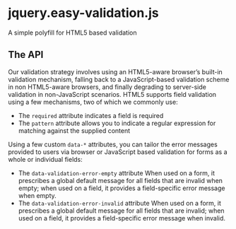 jquery.easy-validation.js
=========================

A simple polyfill for HTML5 based validation

The API
-------

Our validation strategy involves using an HTML5-aware browser’s built-in 
validation mechanism, falling back to a JavaScript-based validation scheme
in non HTML5-aware browsers, and finally degrading to server-side validation 
in non-JavaScript scenarios. HTML5 supports field validation using a few 
mechanisms, two of which we commonly use:

 - The `required` attribute indicates a field is required
 - The `pattern` attribute allows you to indicate a regular expression for matching 
   against the supplied content

Using a few custom `data-*` attributes, you can tailor the error messages 
provided to users via browser or JavaScript based validation for forms as a 
whole or individual fields:

 - The `data-validation-error-empty` attribute
   When used on a form, it prescribes a global default message for all fields 
   that are invalid when empty; when used on a field, it provides a field-specific
   error message when empty.
 - The `data-validation-error-invalid` attribute
   When used on a form, it prescribes a global default message for all fields that 
   are invalid; when used on a field, it provides a field-specific error message when invalid.
